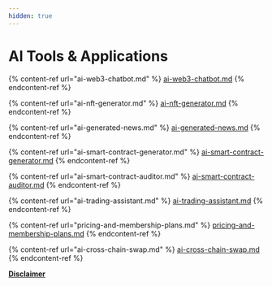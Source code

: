 ```yaml
---
hidden: true
---
```


# AI Tools & Applications



{% content-ref url="ai-web3-chatbot.md" %}
[ai-web3-chatbot.md](ai-web3-chatbot.md)
{% endcontent-ref %}

{% content-ref url="ai-nft-generator.md" %}
[ai-nft-generator.md](ai-nft-generator.md)
{% endcontent-ref %}

{% content-ref url="ai-generated-news.md" %}
[ai-generated-news.md](ai-generated-news.md)
{% endcontent-ref %}

{% content-ref url="ai-smart-contract-generator.md" %}
[ai-smart-contract-generator.md](ai-smart-contract-generator.md)
{% endcontent-ref %}

{% content-ref url="ai-smart-contract-auditor.md" %}
[ai-smart-contract-auditor.md](ai-smart-contract-auditor.md)
{% endcontent-ref %}

{% content-ref url="ai-trading-assistant.md" %}
[ai-trading-assistant.md](ai-trading-assistant.md)
{% endcontent-ref %}

{% content-ref url="pricing-and-membership-plans.md" %}
[pricing-and-membership-plans.md](pricing-and-membership-plans.md)
{% endcontent-ref %}

{% content-ref url="ai-cross-chain-swap.md" %}
[ai-cross-chain-swap.md](ai-cross-chain-swap.md)
{% endcontent-ref %}

[**Disclaimer**](../misc/legal-docs/disclaimer.md)
